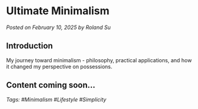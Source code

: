 # Ultimate Minimalism

*Posted on February 10, 2025 by Roland Su*

## Introduction

My journey toward minimalism - philosophy, practical applications, and how it changed my perspective on possessions.

## Content coming soon...

*Tags: #Minimalism #Lifestyle #Simplicity* 